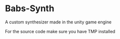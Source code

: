 # Babs-Synth
A custom synthesizer made in the unity game engine

For the source code make sure you have TMP installed
